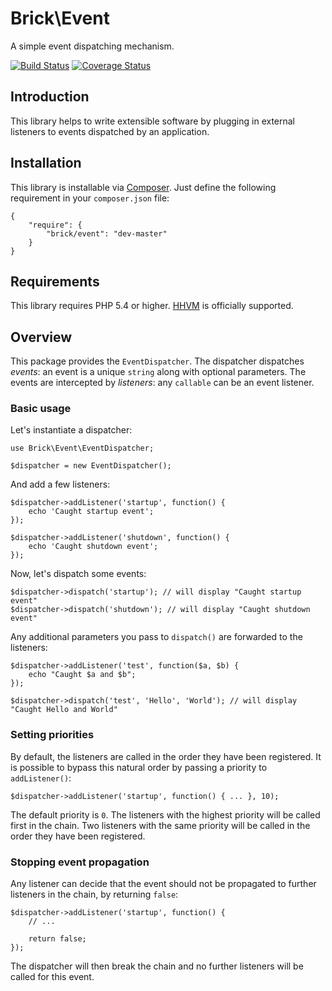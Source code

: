 Brick\Event
===========

A simple event dispatching mechanism.

[![Build Status](https://secure.travis-ci.org/brick/event.png?branch=master)](http://travis-ci.org/brick/event)
[![Coverage Status](https://coveralls.io/repos/brick/event/badge.png?branch=master)](https://coveralls.io/r/brick/event?branch=master)

Introduction
------------

This library helps to write extensible software by plugging in external listeners to events dispatched by an application.

Installation
------------

This library is installable via [Composer](https://getcomposer.org/).
Just define the following requirement in your `composer.json` file:

    {
        "require": {
            "brick/event": "dev-master"
        }
    }

Requirements
------------

This library requires PHP 5.4 or higher. [HHVM](http://hhvm.com/) is officially supported.

Overview
--------

This package provides the `EventDispatcher`.
The dispatcher dispatches *events*: an event is a unique `string` along with optional parameters.
The events are intercepted by *listeners*: any `callable` can be an event listener.

### Basic usage

Let's instantiate a dispatcher:

    use Brick\Event\EventDispatcher;
    
    $dispatcher = new EventDispatcher();

And add a few listeners:

    $dispatcher->addListener('startup', function() {
        echo 'Caught startup event';
    });
    
    $dispatcher->addListener('shutdown', function() {
        echo 'Caught shutdown event';
    });

Now, let's dispatch some events:

    $dispatcher->dispatch('startup'); // will display "Caught startup event"
    $dispatcher->dispatch('shutdown'); // will display "Caught shutdown event"

Any additional parameters you pass to `dispatch()` are forwarded to the listeners:

    $dispatcher->addListener('test', function($a, $b) {
        echo "Caught $a and $b";
    });

    $dispatcher->dispatch('test', 'Hello', 'World'); // will display "Caught Hello and World"

### Setting priorities

By default, the listeners are called in the order they have been registered. It is possible to bypass this
natural order by passing a priority to `addListener()`:

    $dispatcher->addListener('startup', function() { ... }, 10);

The default priority is `0`. The listeners with the highest priority will be called first in the chain.
Two listeners with the same priority will be called in the order they have been registered.

### Stopping event propagation

Any listener can decide that the event should not be propagated to further listeners in the chain, by returning `false`:

    $dispatcher->addListener('startup', function() {
        // ...

        return false;
    });

The dispatcher will then break the chain and no further listeners will be called for this event.
